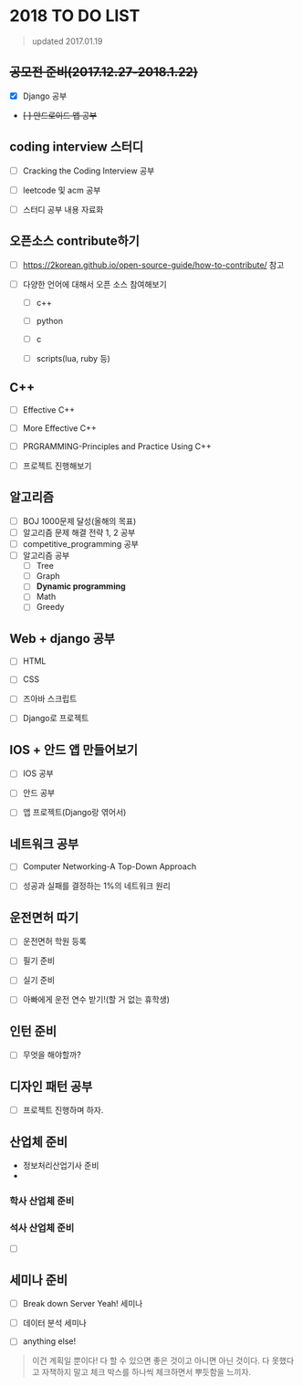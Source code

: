 # 2018 TO DO LIST

> updated 2017.01.19

## ~~공모전 준비(2017.12.27-2018.1.22)~~

- [x] Django 공부
- ~~[ ] 안드로이드 앱 공부~~



## coding interview 스터디

- [ ] Cracking the Coding Interview 공부
- [ ] leetcode 및 acm 공부
- [ ] 스터디 공부 내용 자료화



## 오픈소스 contribute하기

- [ ] https://2korean.github.io/open-source-guide/how-to-contribute/ 참고

- [ ] 다양한 언어에 대해서 오픈 소스 참여해보기
    - [ ] c++
    - [ ] python
    - [ ] c
    - [ ] scripts(lua, ruby 등)

      
      
## C++

- [ ] Effective C++
- [ ] More Effective C++
- [ ] PRGRAMMING-Principles and Practice Using C++
- [ ] 프로젝트 진행해보기


## 알고리즘

- [ ] BOJ 1000문제 달성(올해의 목표)
- [ ] 알고리즘 문제 해결 전략 1, 2 공부
- [ ] competitive_programming 공부
- [ ] 알고리즘 공부
    - [ ] Tree
    - [ ] Graph
    - [ ] **Dynamic programming**
    - [ ] Math
    - [ ] Greedy

## Web + django 공부

- [ ] HTML
- [ ] CSS
- [ ] 즈아바 스크립트
- [ ] Django로 프로젝트



## IOS + 안드 앱 만들어보기

- [ ] IOS 공부
- [ ] 안드 공부
- [ ] 앱 프로젝트(Django랑 엮어서)



## 네트워크 공부

- [ ] Computer Networking-A Top-Down Approach
- [ ] 성공과 실패를 결정하는 1%의 네트워크 원리



## 운전면허 따기

- [ ] 운전면허 학원 등록
- [ ] 필기 준비
- [ ] 실기 준비
- [ ] 아빠에게 운전 연수 받기!(할 거 없는 휴학생)



## 인턴 준비

- [ ] 무엇을 해야할까?



## 디자인 패턴 공부

- [ ] 프로젝트 진행하며 하자.



## 산업체 준비

- 정보처리산업기사 준비
- ​

### 학사 산업체 준비

> 

### 석사 산업체 준비

- [ ] ​



## 세미나 준비

- [ ] Break down Server Yeah! 세미나
- [ ] 데이터 분석 세미나
- [ ] anything else!



> 이건 계획일 뿐이다! 다 할 수 있으면 좋은 것이고 아니면 아닌 것이다. 다 못했다고 자책하지 말고 체크 박스를 하나씩 체크하면서 뿌듯함을 느끼자.
